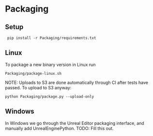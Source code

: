 # Packaging

## Setup

```
 pip install -r Packaging/requirements.txt
```

## Linux

To package a new binary version in Linux run
```
Packaging/package-linux.sh
```

NOTE: Uploads to S3 are done automatically through CI after tests have passed.
To upload to S3 anyway:

```
python Packaging/package.py --upload-only
```



## Windows

In Windows we go through the Unreal Editor packaging interface, and manually
add UnrealEnginePython. TODO: Fill this out. 
